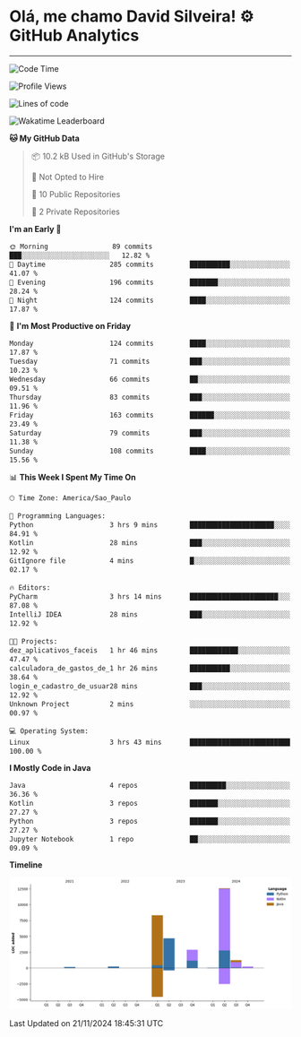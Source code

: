 
# Olá, me chamo David Silveira! ⚙️ GitHub Analytics

---
<!--START_SECTION:waka-->
![Code Time](http://img.shields.io/badge/Code%20Time-213%20hrs%201%20min-blue)

![Profile Views](http://img.shields.io/badge/Profile%20Views-37-blue)

![Lines of code](https://img.shields.io/badge/From%20Hello%20World%20I%27ve%20Written-30.3%20thousand%20lines%20of%20code-blue)

![Wakatime Leaderboard](https://wakatime.com/@DavidSilveira80)

**🐱 My GitHub Data** 

> 📦 10.2 kB Used in GitHub's Storage 
 > 
> 🚫 Not Opted to Hire
 > 
> 📜 10 Public Repositories 
 > 
> 🔑 2 Private Repositories 
 > 
**I'm an Early 🐤** 

```text
🌞 Morning                89 commits          ███░░░░░░░░░░░░░░░░░░░░░░   12.82 % 
🌆 Daytime                285 commits         ██████████░░░░░░░░░░░░░░░   41.07 % 
🌃 Evening                196 commits         ███████░░░░░░░░░░░░░░░░░░   28.24 % 
🌙 Night                  124 commits         ████░░░░░░░░░░░░░░░░░░░░░   17.87 % 
```
📅 **I'm Most Productive on Friday** 

```text
Monday                   124 commits         ████░░░░░░░░░░░░░░░░░░░░░   17.87 % 
Tuesday                  71 commits          ███░░░░░░░░░░░░░░░░░░░░░░   10.23 % 
Wednesday                66 commits          ██░░░░░░░░░░░░░░░░░░░░░░░   09.51 % 
Thursday                 83 commits          ███░░░░░░░░░░░░░░░░░░░░░░   11.96 % 
Friday                   163 commits         ██████░░░░░░░░░░░░░░░░░░░   23.49 % 
Saturday                 79 commits          ███░░░░░░░░░░░░░░░░░░░░░░   11.38 % 
Sunday                   108 commits         ████░░░░░░░░░░░░░░░░░░░░░   15.56 % 
```


📊 **This Week I Spent My Time On** 

```text
🕑︎ Time Zone: America/Sao_Paulo

💬 Programming Languages: 
Python                   3 hrs 9 mins        █████████████████████░░░░   84.91 % 
Kotlin                   28 mins             ███░░░░░░░░░░░░░░░░░░░░░░   12.92 % 
GitIgnore file           4 mins              █░░░░░░░░░░░░░░░░░░░░░░░░   02.17 % 

🔥 Editors: 
PyCharm                  3 hrs 14 mins       ██████████████████████░░░   87.08 % 
IntelliJ IDEA            28 mins             ███░░░░░░░░░░░░░░░░░░░░░░   12.92 % 

🐱‍💻 Projects: 
dez_aplicativos_faceis   1 hr 46 mins        ████████████░░░░░░░░░░░░░   47.47 % 
calculadora_de_gastos_de_1 hr 26 mins        ██████████░░░░░░░░░░░░░░░   38.64 % 
login_e_cadastro_de_usuar28 mins             ███░░░░░░░░░░░░░░░░░░░░░░   12.92 % 
Unknown Project          2 mins              ░░░░░░░░░░░░░░░░░░░░░░░░░   00.97 % 

💻 Operating System: 
Linux                    3 hrs 43 mins       █████████████████████████   100.00 % 
```

**I Mostly Code in Java** 

```text
Java                     4 repos             █████████░░░░░░░░░░░░░░░░   36.36 % 
Kotlin                   3 repos             ███████░░░░░░░░░░░░░░░░░░   27.27 % 
Python                   3 repos             ███████░░░░░░░░░░░░░░░░░░   27.27 % 
Jupyter Notebook         1 repo              ██░░░░░░░░░░░░░░░░░░░░░░░   09.09 % 
```



**Timeline**

![Lines of Code chart](https://raw.githubusercontent.com/DavidSilveira80/DavidSilveira80/master/assets/bar_graph.png)


 Last Updated on 21/11/2024 18:45:31 UTC
<!--END_SECTION:waka-->



